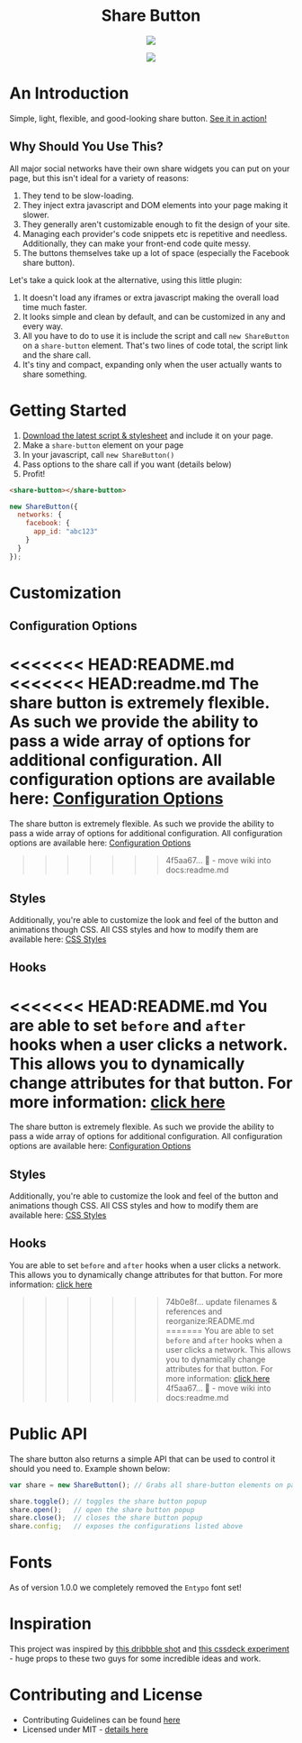 <h1 align="center">Share Button</h1>

<p align="center">
  <img src="https://i.cloudup.com/RTIOZex9-i.gif"/>
<p align="center">
  <a title='Build Status' href="https://travis-ci.org/carrot/share-button">
    <img src='http://img.shields.io/travis/carrot/share-button.svg?style=flat-square'/>
  </a>
</p>

# An Introduction
Simple, light, flexible, and good-looking share button. [See it in action!](http://sharebutton.co/)

## Why Should You Use This?
All major social networks have their own share widgets you can put on your page, but this isn't ideal for a variety of reasons:
1. They tend to be slow-loading.
2. They inject extra javascript and DOM elements into your page making it slower.
3. They generally aren't customizable enough to fit the design of your site.
4. Managing each provider's code snippets etc is repetitive and needless. Additionally, they can make your front-end code quite messy.
5. The buttons themselves take up a lot of space (especially the Facebook share button).

Let's take a quick look at the alternative, using this little plugin:
1. It doesn't load any iframes or extra javascript making the overall load time much faster.
2. It looks simple and clean by default, and can be customized in any and every way.
3. All you have to do to use it is include the script and call `new ShareButton` on a `share-button` element. That's two lines of code total, the script link and the share call.
4. It's tiny and compact, expanding only when the user actually wants to share something.

# Getting Started
1. [Download the latest script & stylesheet](https://github.com/carrot/share-button/releases) and include it on your page.
2. Make a `share-button` element on your page
3. In your javascript, call `new ShareButton()`
4. Pass options to the share call if you want (details below)
5. Profit!

```html
<share-button></share-button>
```

```js
new ShareButton({
  networks: {
    facebook: {
      app_id: "abc123"
    }
  }
});
```

# Customization
## Configuration Options
<<<<<<< HEAD:README.md
<<<<<<< HEAD:readme.md
The share button is extremely flexible. As such we provide the ability to pass a wide array of options for additional configuration. All configuration options are available here: [Configuration Options](https://github.com/carrot/share-button/wiki/Configuration-Options)
=======
The share button is extremely flexible. As such we provide the ability to pass a wide array of options for additional configuration. All configuration options are available here: [Configuration Options](docs/configurationOptions.md)
>>>>>>> 4f5aa67... :memo: - move wiki into docs:readme.md

## Styles
Additionally, you're able to customize the look and feel of the button and animations though CSS. All CSS styles and how to modify them are available here: [CSS Styles](docs/styles.md)

## Hooks
<<<<<<< HEAD:README.md
You are able to set `before` and `after` hooks when a user clicks a network. This allows you to dynamically change attributes for that button. For more information: [click here](https://github.com/carrot/share-button/wiki/Network-Hooks)
=======
The share button is extremely flexible. As such we provide the ability to pass a wide array of options for additional configuration. All configuration options are available here: [Configuration Options](https://github.com/carrot/share-button/blob/master/docs/configuration-options.md)

## Styles
Additionally, you're able to customize the look and feel of the button and animations though CSS. All CSS styles and how to modify them are available here: [CSS Styles](https://github.com/carrot/share-button/blob/master/docs/styles.md)

## Hooks
You are able to set `before` and `after` hooks when a user clicks a network. This allows you to dynamically change attributes for that button. For more information: [click here](https://github.com/carrot/share-button/blob/master/docs/network-hooks.md)
>>>>>>> 74b0e8f... update filenames & references and reorganize:README.md
=======
You are able to set `before` and `after` hooks when a user clicks a network. This allows you to dynamically change attributes for that button. For more information: [click here](docs/networkHooks.md)
>>>>>>> 4f5aa67... :memo: - move wiki into docs:readme.md

# Public API
The share button also returns a simple API that can be used to control it should you need to. Example shown below:

```js
var share = new ShareButton(); // Grabs all share-button elements on page

share.toggle(); // toggles the share button popup
share.open();   // open the share button popup
share.close();  // closes the share button popup
share.config;   // exposes the configurations listed above
```

# Fonts
As of version 1.0.0 we completely removed the `Entypo` font set!

# Inspiration
This project was inspired by [this dribbble shot](http://dribbble.com/shots/1072278) and [this cssdeck experiment](http://cssdeck.com/labs/css-social-share-button) - huge props to these two guys for some incredible ideas and work.

# Contributing and License
- Contributing Guidelines can be found [here](https://github.com/carrot/share-button/blob/master/CONTRIBUTING.md)
- Licensed under MIT - [details here](https://github.com/carrot/share-button/blob/master/LICENSE)
